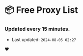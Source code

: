 # :package: Free Proxy List
### Updated every 15 minutes.

- Last updated: `2024-08-05 02:27`

:heart:

